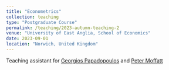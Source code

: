 ```yaml
---
title: "Econometrics"
collection: teaching
type: "Postgraduate Course"
permalink: /teaching/2023-autumn-teaching-2
venue: "University of East Anglia, School of Economics"
date: 2023-09-01
location: "Norwich, United Kingdom"
---
```


Teaching assistant for [Georgios Papadopoulos](https://sites.google.com/site/gpapadoupoulosecon/) and [Peter Moffatt](https://research-portal.uea.ac.uk/en/persons/peter-moffatt)